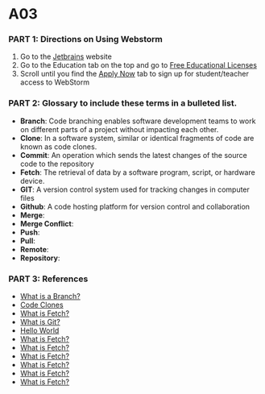 # A03
### PART 1: Directions on Using Webstorm
  1. Go to the [Jetbrains](https://www.jetbrains.com/webstorm/) website
  2. Go to the Education tab on the top and go to [Free Educational Licenses](https://www.jetbrains.com/community/education/#students/)
  3. Scroll until you find the [Apply Now](https://www.jetbrains.com/shop/eform/students) tab to sign up for student/teacher access to WebStorm

### PART 2: Glossary to include these terms in a bulleted list.
<ul>
  <li><strong>Branch</strong>: Code branching enables software development teams to work on different parts of a project without impacting each other.</li>
  <li><strong>Clone</strong>: In a software system, similar or identical fragments of code are known as code clones.</li>
  <li><strong>Commit</strong>: An operation which sends the latest changes of the source code to the repository</li>
  <li><strong>Fetch</strong>: The retrieval of data by a software program, script, or hardware device. </li>
  <li><strong>GIT</strong>: A version control system used for tracking changes in computer files</li>
  <li><strong>Github</strong>: A code hosting platform for version control and collaboration</li>
  <li><strong>Merge</strong>: </li>
  <li><strong>Merge Conflict</strong>: </li>
  <li><strong>Push</strong>: </li>
  <li><strong>Pull</strong>: </li>
  <li><strong>Remote</strong>: </li>
  <li><strong>Repository</strong>: </li>
</ul>

### PART 3: References
<ul>
  <li><a href="https://www.perforce.com/blog/vcs/branching-definition-what-branch#:~:text=Code%20branching%20enables%20software%20development,codebase%20by%20branching%20and%20merging">What is a Branch?</a></li>
  <li><a href="https://www.sciencedirect.com/science/article/pii/S1877050918308123#:~:text=In%20a%20software%20system%2C%20similar,they%20use%20existing%20code%20fragments.">Code Clones</a></li>
  <li><a href="https://www.computerhope.com/jargon/f/fetch.htm#:~:text=Fetch%20is%20the%20retrieval%20of,Hardware%20terms%2C%20Read%2C%20Software%20terms">What is Fetch?</a></li>
  <li><a href="https://www.simplilearn.com/tutorials/git-tutorial/what-is-git#:~:text=Git%20is%20a%20version%20control,used%20for%20source%20code%20management">What is Git?</a></li>
  <li><a href="https://docs.github.com/en/get-started/quickstart/hello-world">Hello World</a></li>
  <li><a href="https://www.computerhope.com/jargon/f/fetch.htm#:~:text=Fetch%20is%20the%20retrieval%20of,Hardware%20terms%2C%20Read%2C%20Software%20terms">What is Fetch?</a></li>
  <li><a href="https://www.computerhope.com/jargon/f/fetch.htm#:~:text=Fetch%20is%20the%20retrieval%20of,Hardware%20terms%2C%20Read%2C%20Software%20terms">What is Fetch?</a></li>
  <li><a href="https://www.computerhope.com/jargon/f/fetch.htm#:~:text=Fetch%20is%20the%20retrieval%20of,Hardware%20terms%2C%20Read%2C%20Software%20terms">What is Fetch?</a></li>
  <li><a href="https://www.computerhope.com/jargon/f/fetch.htm#:~:text=Fetch%20is%20the%20retrieval%20of,Hardware%20terms%2C%20Read%2C%20Software%20terms">What is Fetch?</a></li>
  <li><a href="https://www.computerhope.com/jargon/f/fetch.htm#:~:text=Fetch%20is%20the%20retrieval%20of,Hardware%20terms%2C%20Read%2C%20Software%20terms">What is Fetch?</a></li>
  <li><a href="https://www.computerhope.com/jargon/f/fetch.htm#:~:text=Fetch%20is%20the%20retrieval%20of,Hardware%20terms%2C%20Read%2C%20Software%20terms">What is Fetch?</a></li>
</ul>
